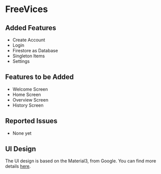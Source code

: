 # FreeVices

## Added Features
- Create Account
- Login
- Firestore as Database
- Singleton Items
- Settings

## Features to be Added
- Welcome Screen
- Home Screen
- Overview Screen
- History Screen

## Reported Issues
- None yet

## UI Design
The UI design is based on the Material3, from Google. You can find more details [here](https://m3.material.io/).
